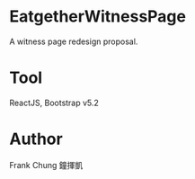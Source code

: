 # EatgetherWitnessPage
A witness page redesign proposal.

# Tool
ReactJS, Bootstrap v5.2

# Author
Frank Chung 鐘揮凱